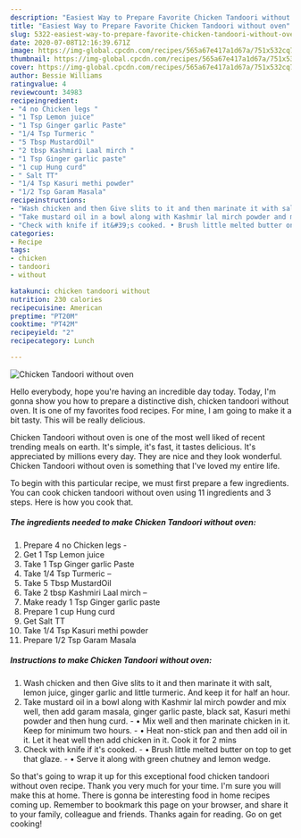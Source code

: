 ```yaml
---
description: "Easiest Way to Prepare Favorite Chicken Tandoori without oven"
title: "Easiest Way to Prepare Favorite Chicken Tandoori without oven"
slug: 5322-easiest-way-to-prepare-favorite-chicken-tandoori-without-oven
date: 2020-07-08T12:16:39.671Z
image: https://img-global.cpcdn.com/recipes/565a67e417a1d67a/751x532cq70/chicken-tandoori-without-oven-recipe-main-photo.jpg
thumbnail: https://img-global.cpcdn.com/recipes/565a67e417a1d67a/751x532cq70/chicken-tandoori-without-oven-recipe-main-photo.jpg
cover: https://img-global.cpcdn.com/recipes/565a67e417a1d67a/751x532cq70/chicken-tandoori-without-oven-recipe-main-photo.jpg
author: Bessie Williams
ratingvalue: 4
reviewcount: 34983
recipeingredient:
- "4 no Chicken legs "
- "1 Tsp Lemon juice"
- "1 Tsp Ginger garlic Paste"
- "1/4 Tsp Turmeric "
- "5 Tbsp MustardOil"
- "2 tbsp Kashmiri Laal mirch "
- "1 Tsp Ginger garlic paste"
- "1 cup Hung curd"
- " Salt TT"
- "1/4 Tsp Kasuri methi powder"
- "1/2 Tsp Garam Masala"
recipeinstructions:
- "Wash chicken and then Give slits to it and then marinate it with salt, lemon juice, ginger garlic and little turmeric. And keep it for half an hour."
- "Take mustard oil in a bowl along with Kashmir lal mirch powder and mix well, then add garam masala, ginger garlic paste, black sat, Kasuri methi powder and then hung curd. • Mix well and then marinate chicken in it. Keep for minimum two hours. • Heat non-stick pan and then add oil in it. Let it heat well then add chicken in it. Cook it for 2 mins"
- "Check with knife if it&#39;s cooked. • Brush little melted butter on top to get that glaze. • Serve it along with green chutney and lemon wedge."
categories:
- Recipe
tags:
- chicken
- tandoori
- without

katakunci: chicken tandoori without 
nutrition: 230 calories
recipecuisine: American
preptime: "PT20M"
cooktime: "PT42M"
recipeyield: "2"
recipecategory: Lunch

---
```



![Chicken Tandoori without oven](https://img-global.cpcdn.com/recipes/565a67e417a1d67a/751x532cq70/chicken-tandoori-without-oven-recipe-main-photo.jpg)

Hello everybody, hope you're having an incredible day today. Today, I'm gonna show you how to prepare a distinctive dish, chicken tandoori without oven. It is one of my favorites food recipes. For mine, I am going to make it a bit tasty. This will be really delicious.

Chicken Tandoori without oven is one of the most well liked of recent trending meals on earth. It's simple, it's fast, it tastes delicious. It's appreciated by millions every day. They are nice and they look wonderful. Chicken Tandoori without oven is something that I've loved my entire life.




To begin with this particular recipe, we must first prepare a few ingredients. You can cook chicken tandoori without oven using 11 ingredients and 3 steps. Here is how you cook that.

<!--inarticleads1-->

##### The ingredients needed to make Chicken Tandoori without oven:

1. Prepare 4 no Chicken legs -
1. Get 1 Tsp Lemon juice
1. Take 1 Tsp Ginger garlic Paste
1. Take 1/4 Tsp Turmeric –
1. Take 5 Tbsp MustardOil
1. Take 2 tbsp Kashmiri Laal mirch –
1. Make ready 1 Tsp Ginger garlic paste
1. Prepare 1 cup Hung curd
1. Get  Salt TT
1. Take 1/4 Tsp Kasuri methi powder
1. Prepare 1/2 Tsp Garam Masala




<!--inarticleads2-->

##### Instructions to make Chicken Tandoori without oven:

1. Wash chicken and then Give slits to it and then marinate it with salt, lemon juice, ginger garlic and little turmeric. And keep it for half an hour.
1. Take mustard oil in a bowl along with Kashmir lal mirch powder and mix well, then add garam masala, ginger garlic paste, black sat, Kasuri methi powder and then hung curd. - • Mix well and then marinate chicken in it. Keep for minimum two hours. - • Heat non-stick pan and then add oil in it. Let it heat well then add chicken in it. Cook it for 2 mins
1. Check with knife if it&#39;s cooked. - • Brush little melted butter on top to get that glaze. - • Serve it along with green chutney and lemon wedge.




So that's going to wrap it up for this exceptional food chicken tandoori without oven recipe. Thank you very much for your time. I'm sure you will make this at home. There is gonna be interesting food in home recipes coming up. Remember to bookmark this page on your browser, and share it to your family, colleague and friends. Thanks again for reading. Go on get cooking!
